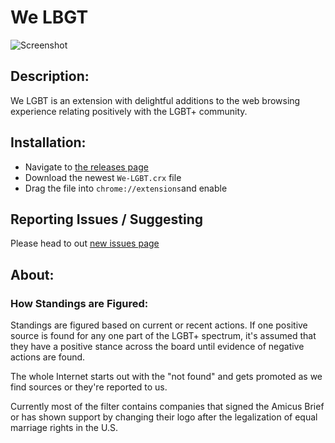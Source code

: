 # We LBGT
![Screenshot](https://cloud.githubusercontent.com/assets/5341898/8867405/c2c982f6-317d-11e5-89d2-f7dbc9576a37.png)
## Description:
We LGBT is an extension with delightful additions to the web browsing experience relating positively with the LGBT+ community.

## Installation:
- Navigate to [the releases page](https://github.com/WirelessBytes/We-LGBT/releases)
- Download the newest `We-LGBT.crx` file
- Drag the file into `chrome://extensions`and enable

## Reporting Issues / Suggesting
Please head to out [new issues page](https://github.com/WirelessBytes/We-LGBT/issues/new)

## About:

### How Standings are Figured:
Standings are figured based on current or recent actions. If one positive source is found for any one part of the LGBT+ spectrum, it's assumed that they have a positive stance across the board until evidence of negative actions are found.

The whole Internet starts out with the "not found" and gets promoted as we find sources or they're reported to us. 

Currently most of the filter contains companies that signed the Amicus Brief or has shown support by changing their logo after the legalization of equal marriage rights in the U.S.

